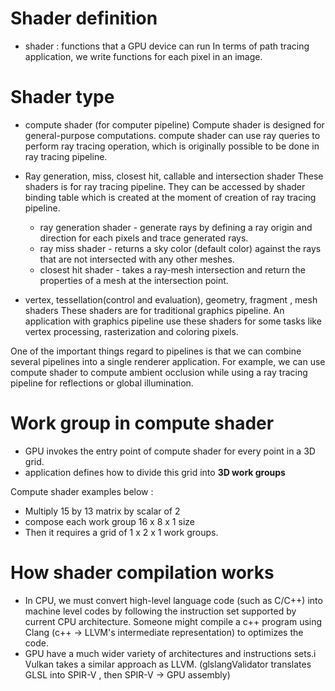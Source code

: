 

# Shader definition

- shader : functions that a GPU device can run
	In terms of path tracing application, we write functions for each pixel in an image.


# Shader type

- compute shader (for computer pipeline)
	Compute shader is designed for general-purpose computations.
	compute shader can use ray queries to perform ray tracing operation, which is originally possible to be done in ray tracing pipeline.
	
- Ray generation, miss, closest hit, callable and intersection shader
	These shaders is for ray tracing pipeline.
	They can be accessed by shader binding table which is created at the moment of creation of ray tracing pipeline.
	- ray generation shader - generate rays by defining a ray origin and direction for each pixels and trace generated rays.
	- ray miss shader - returns a sky color (default color) against the rays that are not intersected with any other meshes.
	- closest hit shader - takes a ray-mesh intersection and return the properties of a mesh at the intersection point.

- vertex, tessellation(control and evaluation), geometry, fragment , mesh shaders
	These shaders are for traditional graphics pipeline.
	An application with graphics pipeline use these shaders for some tasks like vertex processing, rasterization and coloring pixels.


One of the important things regard to pipelines is that we can combine several pipelines into a single renderer application.
For example, we can use compute shader to compute ambient occlusion while using a ray tracing pipeline for reflections or global illumination.


# Work group in compute shader

- GPU invokes the entry point of compute shader for every point in a 3D grid.
- application defines how to divide this grid into **3D work groups**

Compute shader examples below : 
- Multiply 15 by 13 matrix by scalar of 2
- compose each work group 16 x 8 x 1 size
- Then it requires a grid of 1 x 2 x 1 work groups.


# How shader compilation works

- In CPU,  we must convert high-level language code (such as C/C++) into machine level codes by following the instruction set supported by current CPU architecture.
  Someone might compile a c++ program using Clang (c++ -> LLVM's intermediate representation) to optimizes the code.
- GPU have a much wider variety of architectures and instructions sets.i
	Vulkan takes a similar approach as LLVM. (glslangValidator translates GLSL into SPIR-V , then SPIR-V -> GPU assembly) 